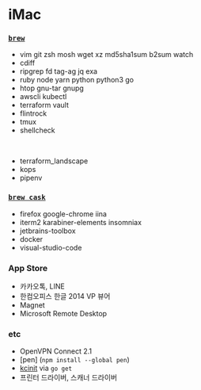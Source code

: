 iMac
========

### [`brew`]
- vim git zsh mosh wget xz md5sha1sum b2sum watch
- cdiff
- ripgrep fd tag-ag jq exa
- ruby node yarn python python3 go
- htop gnu-tar gnupg
- awscli kubectl
- terraform vault
- flintrock
- tmux
- shellcheck

&nbsp;

- terraform_landscape
- kops
- pipenv

### [`brew cask`]
- firefox google-chrome iina
- iterm2 karabiner-elements insomniax
- jetbrains-toolbox
- docker
- visual-studio-code

### App Store
- 카카오톡, LINE
- 한컴오피스 한글 2014 VP 뷰어
- Magnet
- Microsoft Remote Desktop

### etc
- OpenVPN Connect 2.1
- [pen] (`npm install --global pen`)
- [kcinit] via `go get`
- 프린터 드라이버, 스캐너 드라이버

[`brew`]: http://brew.sh
[`brew cask`]: https://caskroom.github.io/
[kcinit]: https://github.com/keycloak/kcinit

